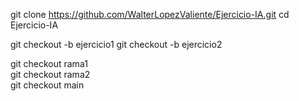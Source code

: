 git clone https://github.com/WalterLopezValiente/Ejercicio-IA.git
cd Ejercicio-IA

git checkout -b ejercicio1
git checkout -b ejercicio2

git checkout rama1   
git checkout rama2    
git checkout main   
